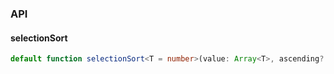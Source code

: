 

### API

#### selectionSort

```ts
default function selectionSort<T = number>(value: Array<T>, ascending?: boolean): Array<T>;
```

